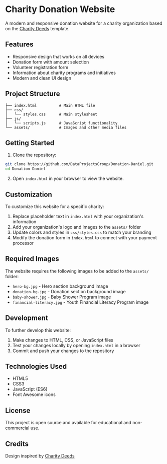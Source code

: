 # Charity Donation Website

A modern and responsive donation website for a charity organization based on the [Charity Deeds](https://www.charitydeeds.org/) template.

## Features

- Responsive design that works on all devices
- Donation form with amount selection
- Volunteer registration form
- Information about charity programs and initiatives
- Modern and clean UI design

## Project Structure

```
├── index.html          # Main HTML file
├── css/
│   └── styles.css      # Main stylesheet
├── js/
│   └── scripts.js      # JavaScript functionality
└── assets/             # Images and other media files
```

## Getting Started

1. Clone the repository:
```bash
git clone https://github.com/DataProjectsGroup/Donation-Daniel.git
cd Donation-Daniel
```

2. Open `index.html` in your browser to view the website.

## Customization

To customize this website for a specific charity:

1. Replace placeholder text in `index.html` with your organization's information
2. Add your organization's logo and images to the `assets/` folder
3. Update colors and styles in `css/styles.css` to match your branding
4. Modify the donation form in `index.html` to connect with your payment processor

## Required Images

The website requires the following images to be added to the `assets/` folder:

- `hero-bg.jpg` - Hero section background image
- `donation-bg.jpg` - Donation section background image
- `baby-shower.jpg` - Baby Shower Program image
- `financial-literacy.jpg` - Youth Financial Literacy Program image

## Development

To further develop this website:

1. Make changes to HTML, CSS, or JavaScript files
2. Test your changes locally by opening `index.html` in a browser
3. Commit and push your changes to the repository

## Technologies Used

- HTML5
- CSS3
- JavaScript (ES6)
- Font Awesome icons

## License

This project is open source and available for educational and non-commercial use.

## Credits

Design inspired by [Charity Deeds](https://www.charitydeeds.org/)